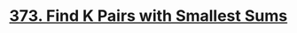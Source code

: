 # [373. Find K Pairs with Smallest Sums](https://leetcode.com/problems/find-k-pairs-with-smallest-sums/)

